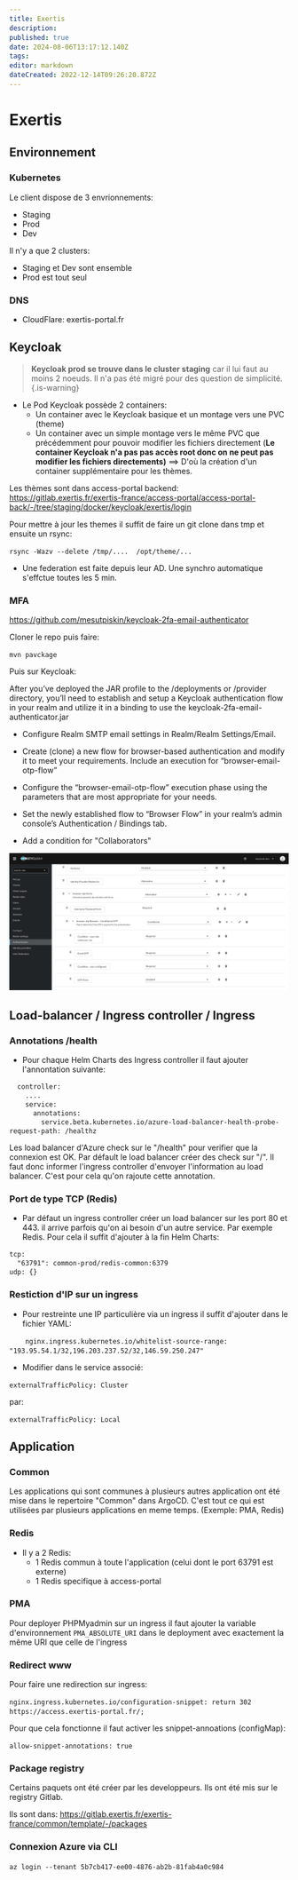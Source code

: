 ```yaml
---
title: Exertis
description: 
published: true
date: 2024-08-06T13:17:12.140Z
tags: 
editor: markdown
dateCreated: 2022-12-14T09:26:20.872Z
---
```


# Exertis

## Environnement

### Kubernetes

Le client dispose de 3 envrionnements:

- Staging
- Prod
- Dev

Il n'y a que 2 clusters:
- Staging et Dev sont ensemble
- Prod est tout seul

### DNS

- CloudFlare: exertis-portal.fr


## Keycloak

> **Keycloak prod se trouve dans le cluster staging** car il lui faut au moins 2 noeuds. Il n'a pas été migré pour des question de simplicité.
{.is-warning}


- Le Pod Keycloak possède 2 containers:
  - Un container avec le Keycloak basique et un montage vers une PVC (theme)
  - Un container avec un simple montage vers le même PVC que précédemment pour pouvoir modifier les fichiers directement (**Le container Keycloak n'a pas pas accès root donc on ne peut pas modifier les fichiers directements)** ==> D'où la création d'un container supplémentaire pour les thèmes.
  

Les thèmes sont dans access-portal backend: https://gitlab.exertis.fr/exertis-france/access-portal/access-portal-back/-/tree/staging/docker/keycloak/exertis/login

Pour mettre à jour les themes il suffit de faire un git clone dans tmp et ensuite un rsync:

  `rsync -Wazv --delete /tmp/....  /opt/theme/... `

- Une federation est faite depuis leur AD. Une synchro automatique s'effctue toutes les 5 min.

### MFA

https://github.com/mesutpiskin/keycloak-2fa-email-authenticator

Cloner le repo puis faire:

  `mvn pavckage`

Puis sur Keycloak:

After you’ve deployed the JAR profile to the /deployments or /provider directory, you’ll need to establish and setup a Keycloak authentication flow in your realm and utilize it in a binding to use the keycloak-2fa-email-authenticator.jar

  * Configure Realm SMTP email settings in Realm/Realm Settings/Email.
  
  * Create (clone) a new flow for browser-based authentication and modify it to meet your requirements. Include an execution for “browser-email-otp-flow”
  
  * Configure the “browser-email-otp-flow” execution phase using the parameters that are most appropriate for your needs.
  
  * Set the newly established flow to “Browser Flow” in your realm’s admin console’s Authentication / Bindings tab.
  
  * Add a condition for "Collaborators"

![screen_otp_keycloak_mfa2.png](/screen_otp_keycloak_mfa2.png)

## Load-balancer / Ingress controller / Ingress

### Annotations /health
- Pour chaque Helm Charts des Ingress controller il faut ajouter l'annontation suivante:

``` 
  controller:
    ....
    service:
      annotations:
        service.beta.kubernetes.io/azure-load-balancer-health-probe-request-path: /healthz
``` 
Les load balancer d'Azure check sur le "/health" pour verifier que la connexion est OK. Par défault le load balancer créer des check sur "/". Il faut donc informer l'ingress controller d'envoyer l'information au load balancer. C'est pour cela qu'on rajoute cette annotation.

### Port de type TCP (Redis)

- Par défaut un ingress controller créer un load balancer sur les port 80 et 443. il arrive parfois qu'on ai besoin d'un autre service. Par exemple Redis. Pour cela il suffit d'ajouter à la fin Helm Charts:

```
tcp:
  "63791": common-prod/redis-common:6379
udp: {}
``` 

### Restiction d'IP sur un ingress


- Pour restreinte une IP particulière via un ingress il suffit d'ajouter dans le fichier YAML:

`    nginx.ingress.kubernetes.io/whitelist-source-range: "193.95.54.1/32,196.203.237.52/32,146.59.250.247"`

- Modifier dans le service associé:

`externalTrafficPolicy: Cluster`

par:

`externalTrafficPolicy: Local` 


## Application

### Common

Les applications qui sont communes à plusieurs autres application ont été mise dans le repertoire "Common" dans ArgoCD. C'est tout ce qui est utilisées par plusieurs applications en meme temps. (Exemple: PMA, Redis)

### Redis

- Il y a 2 Redis:
  - 1 Redis commun à toute l'application (celui dont le port 63791 est externe)
  - 1 Redis specifique à access-portal
  

### PMA

Pour deployer PHPMyadmin sur un ingress il faut ajouter la variable d'environnement `PMA_ABSOLUTE_URI` dans le deployment avec exactement la même URI que celle de l'ingress


### Redirect www

Pour faire une redirection sur ingress:

`nginx.ingress.kubernetes.io/configuration-snippet: return 302 https://access.exertis-portal.fr/;`


Pour que cela fonctionne il faut activer les snippet-annoations (configMap):

`allow-snippet-annotations: true`

### Package registry

Certains paquets ont été créer par les developpeurs. Ils ont été mis sur le registry Gitlab.

Ils sont dans: https://gitlab.exertis.fr/exertis-france/common/template/-/packages

### Connexion Azure via CLI

  `az login --tenant 5b7cb417-ee00-4876-ab2b-81fab4a0c984`